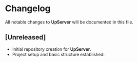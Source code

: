# Changelog

All notable changes to **UpServer** will be documented in this file.

## [Unreleased]  
- Initial repository creation for **UpServer**.
- Project setup and basic structure established.